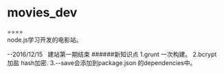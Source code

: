 # movies_dev
====  
node.js学习开发的电影站。



--2016/12/15   建站第一期结束
######新知识点
  1.grunt 一次构建。
  2.bcrypt 加盐 hash加密.
  3.--save会添加到package.json 的dependencies中。
   
     
